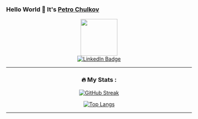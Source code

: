 
  ### Hello World 👋 It's [Petro Chulkov](https://github.com/PetroChulkov)


<div id="header" align="center">
<img src="https://media.giphy.com/gifs/codeit-official-coding-helloworld-codeit-h408T6Y5GfmXBKW62l" width="100"/>
  <div id="badges">
    <a href="https://www.linkedin.com/in/petro-chulkov/">
      <img src="https://img.shields.io/badge/LinkedIn-blue?style=for-the-badge&logo=linkedin&logoColor=white" alt="LinkedIn Badge"/>
    </a>
</div>


---

### :fire: My Stats :
[![GitHub Streak](http://github-readme-streak-stats.herokuapp.com?user=PetroChulkov&theme=dark&background=000000)](https://git.io/streak-stats)

[![Top Langs](https://github-readme-stats.vercel.app/api/top-langs/?username=PetroChulkov&layout=compact&theme=vision-friendly-dark)](https://github.com/anuraghazra/github-readme-stats)

---








